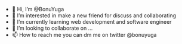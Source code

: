 - 👋 Hi, I’m @BonuYuga
- 👀 I’m interested in make a new friend for discuss and collaborating
- 🌱 I’m currently learning web development and software engineer
- 💞️ I’m looking to collaborate on ...
- 📫 How to reach me you can dm me on twitter @bonuyuga

<!---
BonuYuga/BonuYuga is a ✨ special ✨ repository because its `README.md` (this file) appears on your GitHub profile.
You can click the Preview link to take a look at your changes.
--->
